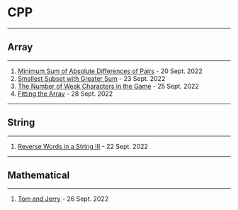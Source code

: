 # CPP 
---
## Array
---
1. [Minimum Sum of Absolute Differences of Pairs](https://github.com/TyRoopam9599/DailyCodingProblems/blob/R1/C%2B%2B/Array/Minimum%20Sum%20of%20Absolute%20Differences%20of%20Pairs.cpp) - 20 Sept. 2022
2. [Smallest Subset with Greater Sum](https://github.com/TyRoopam9599/DailyCodingProblems/blob/R1/C%2B%2B/Array/Smallest%20Subset%20with%20Greater%20Sum.cpp) - 23 Sept. 2022
3. [The Number of Weak Characters in the Game](https://github.com/TyRoopam9599/DailyCodingProblems/blob/R1/C%2B%2B/Array/The%20Number%20of%20Weak%20Characters%20in%20the%20Game.cpp) - 25 Sept. 2022
4. [Fitting the Array](https://github.com/TyRoopam9599/DailyCodingProblems/blob/R1/C%2B%2B/Array/Fitting%20the%20Array.cpp) - 28 Sept. 2022
---
## String
---
1. [Reverse Words in a String III](https://github.com/TyRoopam9599/DailyCodingProblems/blob/R1/C%2B%2B/String/Reverse%20Words%20in%20a%20String%20III.cpp) - 22 Sept. 2022
---
## Mathematical
---
1. [Tom and Jerry](https://github.com/TyRoopam9599/DailyCodingProblems/blob/R1/C%2B%2B/Mathematical/Tom%20and%20Jerry.cpp) - 26 Sept. 2022
